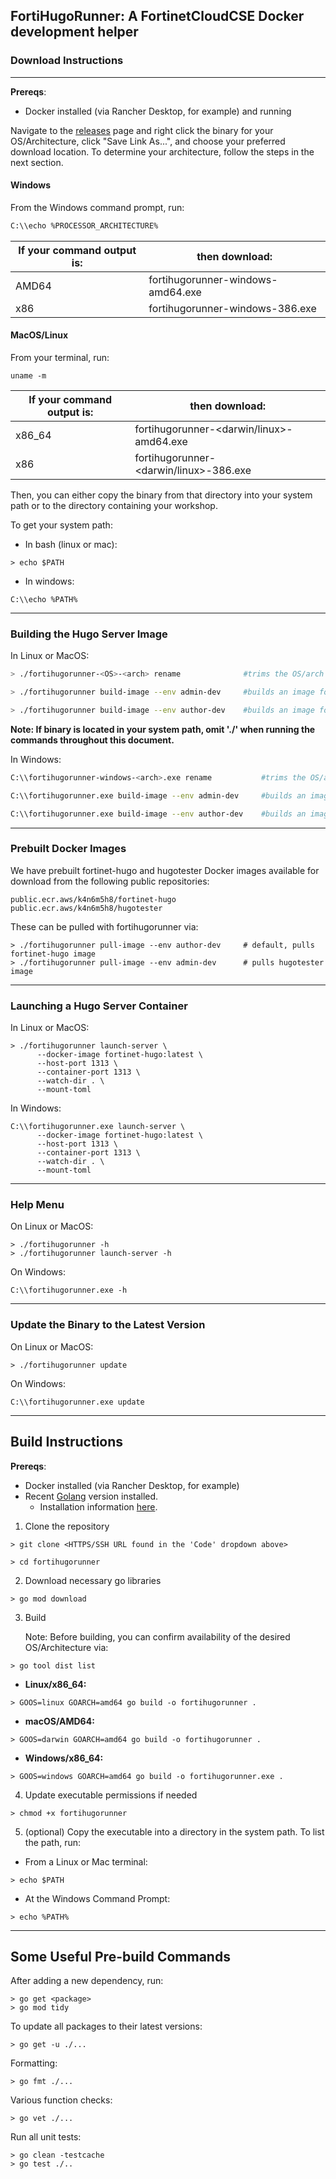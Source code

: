 ## FortiHugoRunner: A FortinetCloudCSE Docker development helper

### Download Instructions
---

**Prereqs**:

- Docker installed (via Rancher Desktop, for example) and running

Navigate to the [releases](https://github.com/FortinetCloudCSE/fortihugorunner/releases) page and right click the binary for your OS/Architecture, click "Save Link As...", and choose your preferred download location. To determine your architecture, follow the steps in the next section.

#### Windows

From the Windows command prompt, run:

```bash
C:\\echo %PROCESSOR_ARCHITECTURE%
```

| If your command output is:               | then download:                         |
|------------------------------------------|----------------------------------------|
| AMD64                                    | fortihugorunner-windows-amd64.exe      |
| x86                                      | fortihugorunner-windows-386.exe        |

#### MacOS/Linux

From your terminal, run:

```
uname -m
```

| If your command output is:        | then download:                           |
|-----------------------------------|------------------------------------------|
| x86_64                            | fortihugorunner-<darwin/linux>-amd64.exe|
| x86                               | fortihugorunner-<darwin/linux>-386.exe  |


Then, you can either copy the binary from that directory into your system path or to the directory containing your workshop.

To get your system path:

- In bash (linux or mac):
```
> echo $PATH 
```

- In windows:
```
C:\\echo %PATH%
```
---

### Building the Hugo Server Image

In Linux or MacOS:

```bash
> ./fortihugorunner-<OS>-<arch> rename              #trims the OS/arch from the executable for simplicity

> ./fortihugorunner build-image --env admin-dev     #builds an image for testing (hugotester:latest)

> ./fortihugorunner build-image --env author-dev    #builds an image for workshop authoring (fortinet-hugo:latest)
```

**Note: If binary is located in your system path, omit './' when running the commands throughout this document.**

In Windows:

```bash
C:\\fortihugorunner-windows-<arch>.exe rename           #trims the OS/arch from the executable for simplicity

C:\\fortihugorunner.exe build-image --env admin-dev     #builds an image for testing (hugotester:latest)

C:\\fortihugorunner.exe build-image --env author-dev    #builds an image for workshop authoring (fortinet-hugo:latest)
```
---

### Prebuilt Docker Images

We have prebuilt fortinet-hugo and hugotester Docker images available for download from the following public repositories:

```
public.ecr.aws/k4n6m5h8/fortinet-hugo
public.ecr.aws/k4n6m5h8/hugotester
```

These can be pulled with fortihugorunner via:

```
> ./fortihugorunner pull-image --env author-dev     # default, pulls fortinet-hugo image
> ./fortihugorunner pull-image --env admin-dev      # pulls hugotester image
```

---

### Launching a Hugo Server Container

In Linux or MacOS:

```
> ./fortihugorunner launch-server \
      --docker-image fortinet-hugo:latest \
      --host-port 1313 \
      --container-port 1313 \
      --watch-dir . \
      --mount-toml
```

In Windows:

```
C:\\fortihugorunner.exe launch-server \
      --docker-image fortinet-hugo:latest \
      --host-port 1313 \
      --container-port 1313 \
      --watch-dir . \
      --mount-toml
```

---

### Help Menu

On Linux or MacOS:

```
> ./fortihugorunner -h
> ./fortihugorunner launch-server -h
```

On Windows:

```
C:\\fortihugorunner.exe -h
```

---

### Update the Binary to the Latest Version

On Linux or MacOS:

```
> ./fortihugorunner update
```

On Windows:

```
C:\\fortihugorunner.exe update
```
---

## Build Instructions

**Prereqs**:

- Docker installed (via Rancher Desktop, for example)
- Recent [Golang](https://go.dev/) version installed.
  - Installation information [here](https://go.dev/doc/install).

1. Clone the repository

```
> git clone <HTTPS/SSH URL found in the 'Code' dropdown above>

> cd fortihugorunner
```

2. Download necessary go libraries

```
> go mod download
```

3. Build

   Note: Before building, you can confirm availability of the desired OS/Architecture via:
```
> go tool dist list
``` 

- **Linux/x86_64:**
```
> GOOS=linux GOARCH=amd64 go build -o fortihugorunner .
```
- **macOS/AMD64:**
```
> GOOS=darwin GOARCH=amd64 go build -o fortihugorunner .
```
- **Windows/x86_64:**
```
> GOOS=windows GOARCH=amd64 go build -o fortihugorunner.exe .

```

4. Update executable permissions if needed
```
> chmod +x fortihugorunner
```

5. (optional) Copy the executable into a directory in the system path. To list the path, run:

- From a Linux or Mac terminal:
```
> echo $PATH 
```

- At the Windows Command Prompt:
```
> echo %PATH%
```

---

## Some Useful Pre-build Commands

After adding a new dependency, run:

```
> go get <package>
> go mod tidy
```

To update all packages to their latest versions:

```
> go get -u ./...
```

Formatting:

```
> go fmt ./...
```

Various function checks:

```
> go vet ./...
```

Run all unit tests:

```
> go clean -testcache
> go test ./..
```
